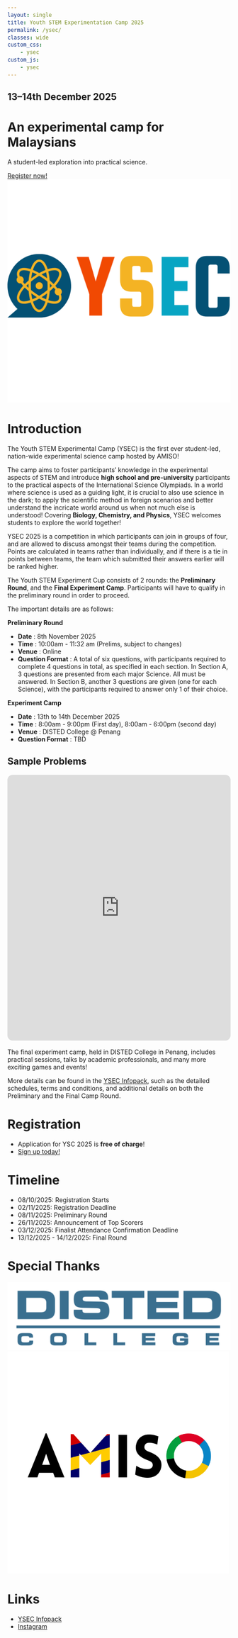 ```yaml
---
layout: single
title: Youth STEM Experimentation Camp 2025
permalink: /ysec/
classes: wide
custom_css:
    - ysec
custom_js:
    - ysec
---
```


<div id="hero">
  <div id="countdown">
    <h2>13–14th December 2025</h2>
    <h1>An experimental camp for Malaysians</h1>
    <p>A student-led exploration into practical science.</p>
    <a href="https://forms.cloud.microsoft/r/Crfjj8ydZf" target="_blank">Register now!</a>
</div>

<div id="logo">
    <img src="/assets/images/ysec/ysec-logo.png" alt="YSC Logo" />
  </div>
</div>


# Introduction
The Youth STEM Experimental Camp (YSEC) is the first ever student-led, nation-wide experimental science camp hosted by AMISO!

The camp aims to foster participants’ knowledge in the experimental aspects of STEM and introduce **high school and pre-university** participants to the practical aspects of the International Science Olympiads. In a world where science is used as a guiding light, it is crucial to also use science in the dark; to apply the scientific method in foreign scenarios and better understand the incricate world around us when not much else is understood! Covering **Biology, Chemistry, and Physics**, YSEC welcomes students to explore the world together!

YSEC 2025 is a competition in which participants can join in groups of four, and are allowed to discuss amongst their teams during the competition. Points are calculated in teams rather than individually, and if there is a tie in points between teams, the team which submitted their answers earlier will be ranked higher.

The Youth STEM Experiment Cup consists of 2 rounds: the **Preliminary Round**, and the **Final Experiment Camp**. Participants will have to qualify in the preliminary round in order to proceed.

The important details are as follows:

**Preliminary Round**
- **Date**			: 8th November 2025
- **Time**			: 10:00am - 11:32 am (Prelims, subject to changes)
- **Venue**			: Online
- **Question Format**			: A total of six questions, with participants required to complete 4 questions in total, as specified in each section. In Section A, 3 questions are presented from each major Science. All must be answered. In Section B, another 3 questions are given (one for each Science), with the participants required to answer only 1 of their choice.


**Experiment Camp**
- **Date**			: 13th to 14th December 2025
- **Time**			: 8:00am - 9:00pm (First day), 8:00am - 6:00pm (second day)
- **Venue**			: DISTED College @ Penang
- **Question Format**			: TBD

<h2>Sample Problems</h2>

<!-- Google Drive Embed -->
<iframe 
    src="https://drive.google.com/file/d/1CS77rKF-ntv9tXF30wg41fpqbDtGZwh-/preview" 
    width="100%" 
    height="600" 
    style="border-radius: 12px; border: none;">
</iframe>

The final experiment camp, held in DISTED College in Penang, includes practical sessions, talks by academic professionals, and many more exciting games and events!

More details can be found in the [YSEC Infopack](https://docs.google.com/document/d/1XweflOj6oGHsjTC0Otnj5n0px4bJBVy18-oPrsRpiVM/edit?usp=sharing), such as the detailed schedules, terms and conditions, and additional details on both the Preliminary and the Final Camp Round.


# Registration
- Application for YSC 2025 is **free of charge**!
- [Sign up today!](https://forms.cloud.microsoft/r/Crfjj8ydZf)


# Timeline
- 08/10/2025: Registration Starts
- 02/11/2025: Registration Deadline
- 08/11/2025: Preliminary Round
- 26/11/2025: Announcement of Top Scorers
- 03/12/2025: Finalist Attendance Confirmation Deadline
- 13/12/2025 - 14/12/2025: Final Round


# Special Thanks
<div id="logos">
    <img src="/assets/images/ysec/disted.png" alt="Disted Logo"/>
    <img src="/assets/images/amiso-logo.png" alt="AMISO Logo"/>
</div>


# Links
- [YSEC Infopack](https://docs.google.com/document/d/1XweflOj6oGHsjTC0Otnj5n0px4bJBVy18-oPrsRpiVM/edit?usp=sharing)
- [Instagram](https://instagram.com/youthstemexperimentcamp)

